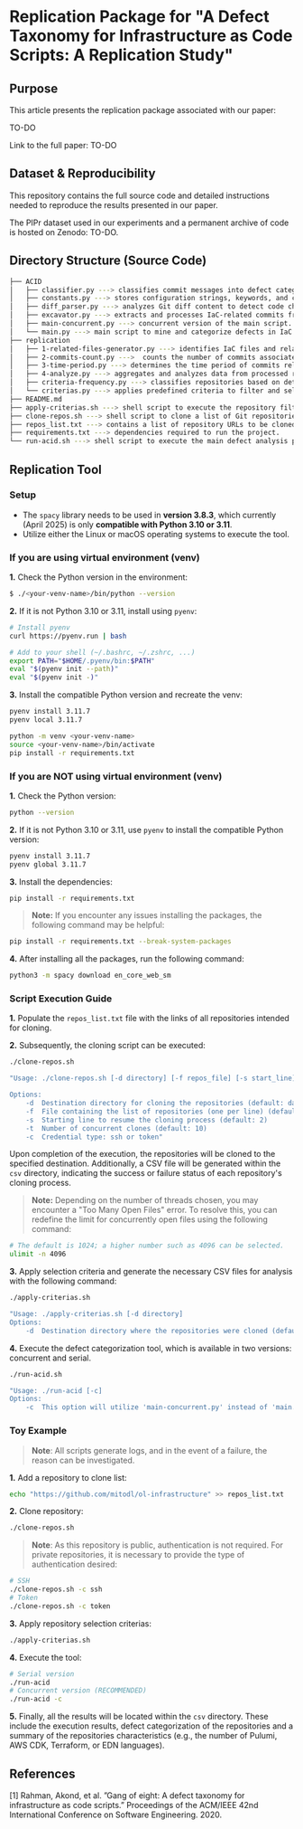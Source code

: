 # Replication Package for "A Defect Taxonomy for Infrastructure as Code Scripts: A Replication Study"

## Purpose

This article presents the replication package associated with our paper:

TO-DO

<!-- > Junayed Mahmud, Nadeeshan De Silva, Safwat Ali Khan, Seyed Hooman Mostafavi, SM Hasan Mansur, Oscar Chaparro, Andrian Marcus, and Kevin Moran, “_**On Using GUI Interaction Data to Improve Text Retrieval-based Bug Localization**_,” in Proceedings of the 46th IEEE/ACM International Conference on Software Engineering (ICSE 2024) -->

<!-- Nosso trabalho replica o trabalho [2]: [...] -->
Link to the full paper: TO-DO

## Dataset & Reproducibility

This repository contains the full source code and detailed instructions needed to reproduce the results presented in our paper.

The PIPr dataset used in our experiments and a permanent archive of code is hosted on Zenodo: TO-DO.

## Directory Structure (Source Code)

```bash
├── ACID
│   ├── classifier.py ---> classifies commit messages into defect categories using NLP and rule-based analysis.
│   ├── constants.py ---> stores configuration strings, keywords, and constants for defect categorization.
│   ├── diff_parser.py ---> analyzes Git diff content to detect code changes related to specific defect types.
│   ├── excavator.py ---> extracts and processes IaC-related commits from Git repositories for defect analysis.
│   ├── main-concurrent.py ---> concurrent version of the main script.
│   └── main.py ---> main script to mine and categorize defects in IaC commits.
├── replication
│   ├── 1-related-files-generator.py ---> identifies IaC files and related neighboring files within repositories.
│   ├── 2-commits-count.py --->  counts the number of commits associated with identified IaC and related files.
│   ├── 3-time-period.py ---> determines the time period of commits related to IaC files in repositories.
│   ├── 4-analyze.py ---> aggregates and analyzes data from processed repositories to generate summary statistics.
│   ├── criteria-frequency.py ---> classifies repositories based on detected IaC technology within specified directories.
│   └── criterias.py ---> applies predefined criteria to filter and select relevant IaC repositories.
├── README.md
├── apply-criterias.sh ---> shell script to execute the repository filtering process based on defined criteria.
├── clone-repos.sh ---> shell script to clone a list of Git repositories in parallel.
├── repos_list.txt ---> contains a list of repository URLs to be cloned.
├── requirements.txt ---> dependencies required to run the project.
└── run-acid.sh ---> shell script to execute the main defect analysis pipeline (ACID).
```

## Replication Tool

### Setup

- The `spacy` library needs to be used in **version 3.8.3**, which currently (April 2025) is only **compatible with Python 3.10 or 3.11**.
- Utilize either the Linux or macOS operating systems to execute the tool.

### If you are using virtual environment (venv)

**1.** Check the Python version in the environment:
   ```bash
   $ ./<your-venv-name>/bin/python --version
   ```

**2.** If it is not Python 3.10 or 3.11, install using `pyenv`:
   ```bash
   # Install pyenv
   curl https://pyenv.run | bash

   # Add to your shell (~/.bashrc, ~/.zshrc, ...)
   export PATH="$HOME/.pyenv/bin:$PATH"
   eval "$(pyenv init --path)"
   eval "$(pyenv init -)"
   ```
**3.** Install the compatible Python version and recreate the venv:
   ```bash
   pyenv install 3.11.7
   pyenv local 3.11.7

   python -m venv <your-venv-name>
   source <your-venv-name>/bin/activate
   pip install -r requirements.txt
   ```

### If you are NOT using virtual environment (venv)

**1.** Check the Python version:
   ```bash
   python --version
   ```

**2.** If it is not Python 3.10 or 3.11, use `pyenv` to install the compatible Python version:
   ```bash
   pyenv install 3.11.7
   pyenv global 3.11.7
   ```

**3.** Install the dependencies:
```bash
pip install -r requirements.txt
```

> **Note:** If you encounter any issues installing the packages, the following command may be helpful:

```bash
pip install -r requirements.txt --break-system-packages
```

**4.** After installing all the packages, run the following command:
```bash
python3 -m spacy download en_core_web_sm
```

### Script Execution Guide

**1.** Populate the `repos_list.txt` file with the links of all repositories intended for cloning.

**2.** Subsequently, the cloning script can be executed:

```bash
./clone-repos.sh
```

```bash
"Usage: ./clone-repos.sh [-d directory] [-f repos_file] [-s start_line] [-t threads] [-c credential]

Options:
    -d  Destination directory for cloning the repositories (default: dataset)
    -f  File containing the list of repositories (one per line) (default: repos_list.txt)
    -s  Starting line to resume the cloning process (default: 2)
    -t  Number of concurrent clones (default: 10)
    -c  Credential type: ssh or token"
```

Upon completion of the execution, the repositories will be cloned to the specified destination. Additionally, a CSV file will be generated within the `csv` directory, indicating the success or failure status of each repository's cloning process.

> **Note:** Depending on the number of threads chosen, you may encounter a "Too Many Open Files" error. To resolve this, you can redefine the limit for concurrently open files using the following command:

```bash
# The default is 1024; a higher number such as 4096 can be selected.
ulimit -n 4096
```

**3.** Apply selection criteria and generate the necessary CSV files for analysis with the following command:

```bash
./apply-criterias.sh
```

```bash
"Usage: ./apply-criterias.sh [-d directory]
Options:
    -d  Destination directory where the repositories were cloned (default: dataset)"
```

**4.** Execute the defect categorization tool, which is available in two versions: concurrent and serial.

```bash
./run-acid.sh
```

```bash
"Usage: ./run-acid [-c]
Options:
    -c  This option will utilize 'main-concurrent.py' instead of 'main.py'."
```

### Toy Example

> **Note**: All scripts generate logs, and in the event of a failure, the reason can be investigated.

**1.** Add a repository to clone list:
```bash
echo "https://github.com/mitodl/ol-infrastructure" >> repos_list.txt
```

**2.** Clone repository:
```bash
./clone-repos.sh
```

> **Note**: As this repository is public, authentication is not required. For private repositories, it is necessary to provide the type of authentication desired:
```bash
# SSH
./clone-repos.sh -c ssh
# Token
./clone-repos.sh -c token
```

**3.** Apply repository selection criterias:
```bash
./apply-criterias.sh
```

**4.** Execute the tool:
```bash
# Serial version
./run-acid 
# Concurrent version (RECOMMENDED)
./run-acid -c
```

**5.** Finally, all the results will be located within the `csv` directory. These include the execution results, defect categorization of the repositories and a summary of the repositories characteristics (e.g., the number of Pulumi, AWS CDK, Terraform, or EDN languages).

## References

[1] Rahman, Akond, et al. ”Gang of eight: A defect taxonomy for infrastructure as code scripts.” Proceedings of the ACM/IEEE 42nd International Conference on Software Engineering. 2020.